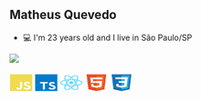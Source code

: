 ##
## Matheus Quevedo

- 💻 I'm 23 years old and I live in São Paulo/SP

<div>
  <div>
    <img height="160em" src="https://github-readme-stats.vercel.app/api/top-langs/?username=mthquevedo&layout=compact&icons=true&theme=tokyonight"/>
  </div>

  <div><br>
    <img align="center" alt="Mq-Js" height="30" width="40" src="https://raw.githubusercontent.com/devicons/devicon/master/icons/javascript/javascript-plain.svg">
    <img align="center" alt="Mq-Ts" height="30" width="40" src="https://raw.githubusercontent.com/devicons/devicon/master/icons/typescript/typescript-plain.svg">
    <img align="center" alt="Mq-React" height="30" width="40" src="https://raw.githubusercontent.com/devicons/devicon/master/icons/react/react-original.svg">
    <img align="center" alt="Mq-HTML" height="30" width="40" src="https://raw.githubusercontent.com/devicons/devicon/master/icons/html5/html5-original.svg">
    <img align="center" alt="Mq-CSS" height="30" width="40" src="https://raw.githubusercontent.com/devicons/devicon/master/icons/css3/css3-original.svg">
  </div>
</div>
